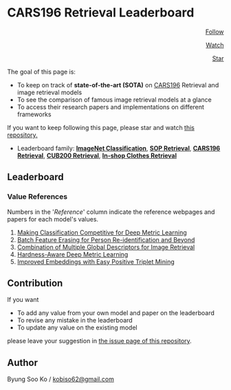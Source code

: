 # CARS196 Retrieval Leaderboard

<script async defer src="https://buttons.github.io/buttons.js"></script>

<div style="text-align:right; width:100%; padding:0;">

<a class="github-button" href="https://github.com/kobiso" data-size="large" data-show-count="false" aria-label="Follow @kobiso on GitHub">Follow</a>

<a class="github-button" href="https://github.com/kobiso/Computer-Vision-Leaderboard/subscription" data-icon="octicon-eye" data-size="large" data-show-count="false" aria-label="Watch kobiso/Computer-Vision-Leaderboard on GitHub">Watch</a>

<a class="github-button" href="https://github.com/kobiso/Computer-Vision-Leaderboard" data-icon="octicon-star" data-size="large" data-show-count="true" aria-label="Star kobiso/Computer-Vision-Leaderboard on GitHub">Star</a>

</div>

The goal of this page is:
- To keep on track of **state-of-the-art (SOTA)** on [CARS196](https://ai.stanford.edu/~jkrause/cars/car_dataset.html) Retrieval and image retrieval models
- To see the comparison of famous image retrieval models at a glance
- To access their research papers and implementations on different frameworks

If you want to keep following this page, please star and watch [this repository.](https://github.com/kobiso/Computer-Vision-Leaderboard)
- Leaderboard family: [**ImageNet Classification**](https://kobiso.github.io/Computer-Vision-Leaderboard/imagenet), [**SOP Retrieval**](https://kobiso.github.io/Computer-Vision-Leaderboard/sop), [**CARS196 Retrieval**](https://kobiso.github.io/Computer-Vision-Leaderboard/cars), [**CUB200 Retrieval**](https://kobiso.github.io/Computer-Vision-Leaderboard/cub), [**In-shop Clothes Retrieval**](https://kobiso.github.io/Computer-Vision-Leaderboard/in-shop)

## Leaderboard

<div data-type="AwesomeTableView" data-viewID="-LUK4Bcbdc9W7eIwJf_g"></div>
<script src="https://awesome-table.com/AwesomeTableInclude.js"></script>

### Value References
Numbers in the '*Reference*' column indicate the reference webpages and papers for each model's values.
1. [Making Classification Competitive for Deep Metric Learning](https://arxiv.org/abs/1811.12649)
2. [Batch Feature Erasing for Person Re-identification and Beyond](https://arxiv.org/abs/1811.07130)
3. [Combination of Multiple Global Descriptors for Image Retrieval](https://arxiv.org/abs/1903.10663)
4. [Hardness-Aware Deep Metric Learning](http://arxiv.org/abs/1903.05503)
5. [Improved Embeddings with Easy Positive Triplet Mining](http://arxiv.org/abs/1904.04370)

## Contribution
If you want
- To add any value from your own model and paper on the leaderboard
- To revise any mistake in the leaderboard
- To update any value on the existing model

please leave your suggestion in [the issue page of this repository](https://github.com/kobiso/Computer-Vision-Leaderboard/issues).

## Author
Byung Soo Ko / kobiso62@gmail.com
